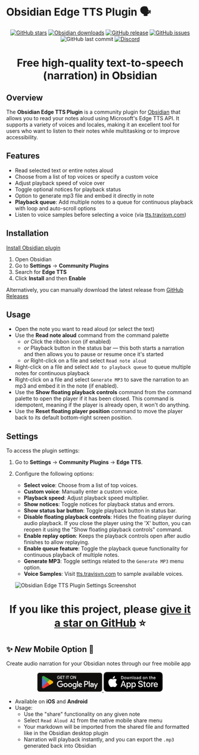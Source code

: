 # Obsidian Edge TTS Plugin 🗣️

<p align="center">
	<a href="https://github.com/travisvn/obsidian-edge-tts">
		<img src="https://img.shields.io/github/stars/travisvn/obsidian-edge-tts?style=social" alt="GitHub stars"></a>
	<a href="https://tts.travisvn.com/obsidian" target="_blank">
    <img src="https://img.shields.io/badge/dynamic/json?logo=obsidian&color=%23483699&label=downloads&query=%24%5B%27edge-tts%27%5D.downloads&url=https%3A%2F%2Fraw.githubusercontent.com%2Fobsidianmd%2Fobsidian-releases%2Fmaster%2Fcommunity-plugin-stats.json" alt="Obsidian downloads"></a>
	<a href="https://github.com/travisvn/obsidian-edge-tts/releases">
		<img src="https://img.shields.io/github/v/release/travisvn/obsidian-edge-tts" alt="GitHub release"></a>
	<a href="https://github.com/travisvn/obsidian-edge-tts/issues">
	  <img src="https://img.shields.io/github/issues/travisvn/obsidian-edge-tts" alt="GitHub issues"></a>
	<img src="https://img.shields.io/github/last-commit/travisvn/obsidian-edge-tts?color=red" alt="GitHub last commit">
	<a href="https://discord.gg/GkFbBCBqJ6" target="_blank">
    <img src="https://img.shields.io/badge/Discord-Voice_AI_%26_TTS_Tools-blue?logo=discord&logoColor=white" alt="Discord">
  </a>
</p>

<h1 align="center">Free high-quality text-to-speech (narration) in Obsidian</h1>

## Overview

The **Obsidian Edge TTS Plugin** is a community plugin for [Obsidian](https://obsidian.md/) that allows you to read your notes aloud using Microsoft's Edge TTS API. It supports a variety of voices and locales, making it an excellent tool for users who want to listen to their notes while multitasking or to improve accessibility.

## Features

-   Read selected text or entire notes aloud
-   Choose from a list of top voices or specify a custom voice
-   Adjust playback speed of voice over
-   Toggle optional notices for playback status
-   Option to generate mp3 file and embed it directly in note
-   **Playback queue**: Add multiple notes to a queue for continuous playback with loop and auto-scroll options
-   Listen to voice samples before selecting a voice (via [tts.travisvn.com](https://tts.travisvn.com))

## Installation

[Install Obsidian plugin](https://tts.travisvn.com/obsidian)

1. Open Obsidian
2. Go to **Settings** → **Community Plugins**
3. Search for **Edge TTS**
4. Click **Install** and then **Enable**

Alternatively, you can manually download the latest release from [GitHub Releases](https://github.com/travisvn/obsidian-edge-tts/releases)

## Usage

-   Open the note you want to read aloud (or select the text)
-   Use the **Read note aloud** command from the command palette
    -   _or_ Click the ribbon icon (if enabled)
    -   _or_ Playback button in the status bar — this both starts a narration and then allows you to pause or resume once it's started
    -   _or_ Right-click on a file and select `Read note aloud`
-   Right-click on a file and select `Add to playback queue` to queue multiple notes for continuous playback
-   Right-click on a file and select `Generate MP3` to save the narration to an mp3 and embed it in the note (if enabled).
-   Use the **Show floating playback controls** command from the command palette to open the player if it has been closed. This command is idempotent, meaning if the player is already open, it won't do anything.
-   Use the **Reset floating player position** command to move the player back to its default bottom-right screen position.

## Settings

To access the plugin settings:

1. Go to **Settings** → **Community Plugins** → **Edge TTS**.
2. Configure the following options:

    - **Select voice**: Choose from a list of top voices.
    - **Custom voice**: Manually enter a custom voice.
    - **Playback speed**: Adjust playback speed multiplier.
    - **Show notices**: Toggle notices for playback status and errors.
    - **Show status bar button**: Toggle playback button in status bar.
    - **Disable floating playback controls**: Hides the floating player during audio playback. If you close the player using the 'X' button, you can reopen it using the "Show floating playback controls" command.
    - **Enable replay option**: Keeps the playback controls open after audio finishes to allow replaying.
    - **Enable queue feature**: Toggle the playback queue functionality for continuous playback of multiple notes.
    - **Generate MP3**: Toggle settings related to the `Generate MP3` menu option.
    - **Voice Samples**: Visit [tts.travisvn.com](https://tts.travisvn.com) to sample available voices.

    ![Obsidian Edge TTS Plugin Settings Screenshot](https://xx95vnikv6.ufs.sh/f/MMMHiQ1TQaBocgGqdi5Yrp8QZkBUquOFL65GVCWh4za1Ij2l)

<h1 align="center">If you like this project, please <a href="https://github.com/travisvn/obsidian-edge-tts" target="_blank">give it a star on GitHub</a> ⭐️</h1>

## ✨ _New_ Mobile Option 📱

Create audio narration for your Obsidian notes through our free mobile app

<p align="center">
	<a href="https://play.google.com/store/apps/details?id=app.readaloudai" target="_blank">
		<img src="/src/assets/google-play-badge.svg" alt="Get it on Google Play" width="175">
	</a> 
	<a href="https://apps.apple.com/app/id6743985203" target="_blank">
		<img src="/src/assets/app-store-badge.svg" alt="Download on the App Store" width="160">
	</a>
</p>

-   Available on **iOS** and **Android**
-   Usage:
    -   Use the "share" functionality on any given note
    -   Select `Read Aloud AI` from the native mobile share menu
    -   Your markdown will be imported from the shared file and formatted like in the Obsidian desktop plugin
    -   Narration will playback instantly, and you can export the `.mp3` generated back into Obsidian

